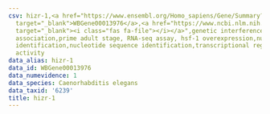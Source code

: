 ```yaml
---
csv: hizr-1,<a href="https://www.ensembl.org/Homo_sapiens/Gene/Summary?db=core;g=WBGene00013976"
  target="_blank">WBGene00013976</a>,<a href="https://www.ncbi.nlm.nih.gov/pubmed/30894454"
  target="_blank"><i class="fas fa-file"></i></a>",genetic interference,functional
  association,prime adult stage, RNA-seq assay, hsf-1 overexpression,nucleotide sequence
  identification,nucleotide sequence identification,transcriptional regulation,up-regulates
  activity
data_alias: hizr-1
data_id: WBGene00013976
data_numevidence: 1
data_species: Caenorhabditis elegans
data_taxid: '6239'
title: hizr-1
---
```

